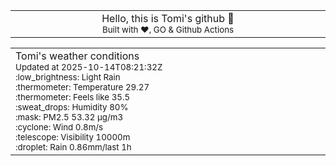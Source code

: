 
<div align="center">
<table>
<tbody>
<td align="center">
<img width="2000" height="0"><br>
Hello, this is Tomi's github 👋<br>
<sup>Built with ❤️, GO & Github Actions</sup><br>
<img width="2000" height="0">
</td>
</tbody>
</table>
</div>
<table>
<tbody>
<td align="left">
<img width="2000" height="0"><br>
Tomi's weather conditions<br>
<sup>Updated at 2025-10-14T08:21:32Z</sup><br>
<sup>:low_brightness: Light Rain</sup><br>
<sup>:thermometer: Temperature 29.27 </sup><br>
<sup>:thermometer: Feels like 35.5</sup><br>
<sup>:sweat_drops: Humidity 80%</sup><br>
<sup>:mask: PM2.5 53.32 μg/m3</sup><br>
<sup>:cyclone: Wind 0.8m/s </sup><br>
<sup>:telescope: Visibility 10000m </sup><br>
<sup>:droplet: Rain 0.86mm/last 1h </sup><br>
<img width="2000" height="0">
</td>
<td align="left">
<img width="2000" height="0"><br>
<br>
<img width="2000" height="0">
</td>
</tbody>
</table>
</div>
    